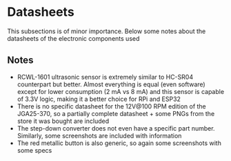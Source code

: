 # Datasheets
This subsections is of minor importance. Below some notes about the datasheets of the electronic components used

## Notes
- RCWL-1601 ultrasonic sensor is extremely similar to HC-SR04 counterpart but better. Almost everything is equal (even software) except for lower consumption (2 mA vs 8 mA) and this sensor is capable of 3.3V logic, making it a better choice for RPi and ESP32
- There is no specific datasheet for the 12V@100 RPM edition of the JGA25-370, so a partially complete datasheet + some PNGs from the store it was bought are included
- The step-down converter does not even have a specific part number. Similarly, some screenshots are included with information
- The red metallic button is also generic, so again some screenshots with some specs
